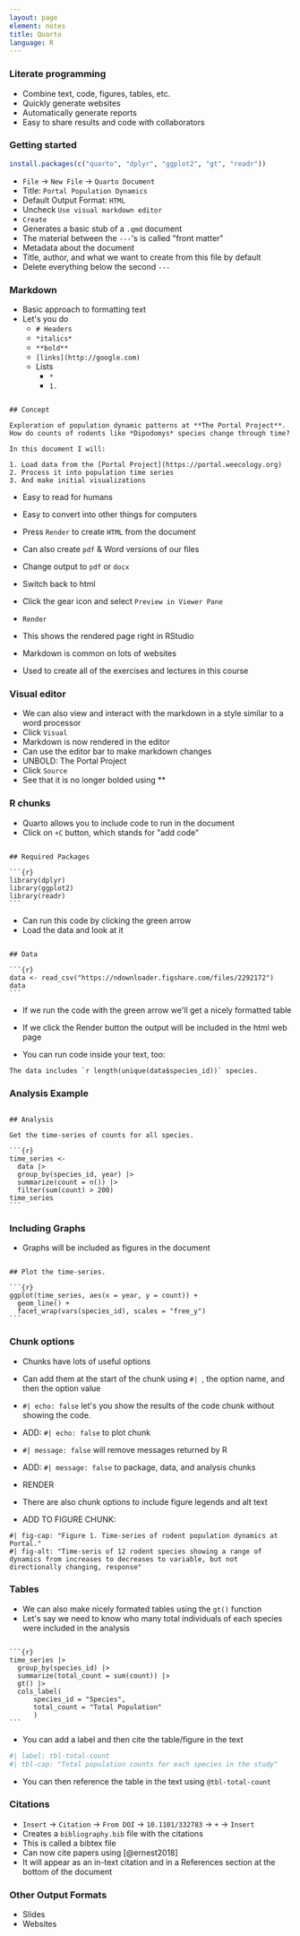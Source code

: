 ```yaml
---
layout: page
element: notes
title: Quarto
language: R
---
```


### Literate programming

* Combine text, code, figures, tables, etc.
* Quickly generate websites
* Automatically generate reports
* Easy to share results and code with collaborators

### Getting started

```r
install.packages(c("quarto", "dplyr", "ggplot2", "gt", "readr"))
```

* `File` -> `New File` -> `Quarto Document`
* Title: `Portal Population Dynamics`
* Default Output Format: `HTML`
* Uncheck `Use visual markdown editor`
* `Create`
* Generates a basic stub of a `.qmd` document
* The material between the `---`'s is called "front matter"
* Metadata about the document
* Title, author, and what we want to create from this file by default
* Delete everything below the second `---`

### Markdown

* Basic approach to formatting text
* Let's you do
    * `# Headers`
    * `*italics*`
    * `**bold**`
    * `[links](http://google.com)`
    * Lists
        * `*`
        * `1.`

<pre><code>
## Concept

Exploration of population dynamic patterns at **The Portal Project**.
How do counts of rodents like *Dipodomys* species change through time?

In this document I will:

1. Load data from the [Portal Project](https://portal.weecology.org)
2. Process it into population time series
3. And make initial visualizations
</code></pre>

* Easy to read for humans
* Easy to convert into other things for computers

* Press `Render` to create `HTML` from the document
* Can also create `pdf` & Word versions of our files
* Change output to `pdf` or `docx`

* Switch back to html
* Click the gear icon and select `Preview in Viewer Pane`
* `Render`
* This shows the rendered page right in RStudio

* Markdown is common on lots of websites
* Used to create all of the exercises and lectures in this course

### Visual editor

* We can also view and interact with the markdown in a style similar to a word processor
* Click `Visual`
* Markdown is now rendered in the editor
* Can use the editor bar to make markdown changes
* UNBOLD: The Portal Project
* Click `Source`
* See that it is no longer bolded using **

### R chunks 

* Quarto allows you to include code to run in the document
* Click on `+C` button, which stands for "add code"

<pre><code>
## Required Packages

```{r}
library(dplyr)
library(ggplot2)
library(readr)
```
</code></pre>

* Can run this code by clicking the green arrow
* Load the data and look at it

<pre><code>
## Data

```{r}
data <- read_csv("https://ndownloader.figshare.com/files/2292172")
data
```
</code></pre>

* If we run the code with the green arrow we'll get a nicely formatted table
* If we click the Render button the output will be included in the html web page

* You can run code inside your text, too:

```
The data includes `r length(unique(data$species_id))` species.
```

### Analysis Example

<pre><code>
## Analysis

Get the time-series of counts for all species.
          
```{r}
time_series <-
  data |>
  group_by(species_id, year) |>
  summarize(count = n()) |>
  filter(sum(count) > 200)
time_series
```
</code></pre>

### Including Graphs

* Graphs will be included as figures in the document

<pre><code>
## Plot the time-series.

```{r}
ggplot(time_series, aes(x = year, y = count)) +
  geom_line() +
  facet_wrap(vars(species_id), scales = "free_y")
```
</code></pre>

### Chunk options

* Chunks have lots of useful options
* Can add them at the start of the chunk using `#| `, the option name, and then the option value
* `#| echo: false` let's you show the results of the code chunk without showing the code.
* ADD: `#| echo: false` to plot chunk
* `#| message: false` will remove messages returned by R
* ADD: `#| message: false` to package, data, and analysis chunks
* RENDER

* There are also chunk options to include figure legends and alt text
* ADD TO FIGURE CHUNK:

```
#| fig-cap: "Figure 1. Time-series of rodent population dynamics at Portal."
#| fig-alt: "Time-seris of 12 rodent species showing a range of dynamics from increases to decreases to variable, but not directionally changing, response"
```

### Tables

* We can also make nicely formated tables using the `gt()` function
* Let's say we need to know who many total individuals of each species were included in the analysis

<pre><code>
```{r}
time_series |>
  group_by(species_id) |>
  summarize(total_count = sum(count)) |>
  gt() |>
  cols_label(
      species_id = "Species",
      total_count = "Total Population"
      )
```
</code></pre>

* You can add a label and then cite the table/figure in the text

```r
#| label: tbl-total-count
#| tbl-cap: "Total population counts for each species in the study"
```

* You can then reference the table in the text using `@tbl-total-count`

### Citations

* `Insert` -> `Citation` -> `From DOI` -> `10.1101/332783` -> `+` -> `Insert`
* Creates a `bibliography.bib` file with the citations
* This is called a bibtex file
* Can now cite papers using [@ernest2018]
* It will appear as an in-text citation and in a References section at the bottom of the document

### Other Output Formats

* Slides
* Websites
